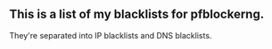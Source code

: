 ## This is a list of my blacklists for pfblockerng. 

They're separated into IP blacklists and DNS blacklists. 